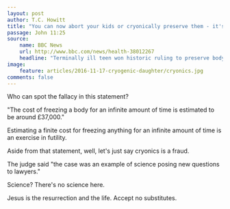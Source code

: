 ```yaml
---
layout: post
author: T.C. Howitt
title: "You can now abort your kids or cryonically preserve them - it's the mother's choice"
passage: John 11:25
source:
    name: BBC News
    url: http://www.bbc.com/news/health-38012267
    headline: "Terminally ill teen won historic ruling to preserve body"
image:
    feature: articles/2016-11-17-cryogenic-daughter/cryonics.jpg
comments: false
---
```


Who can spot the fallacy in this statement?

"The cost of freezing a body for an infinite amount of time is estimated to be around £37,000."

Estimating a finite cost for freezing anything for an infinite amount of time is an exercise in futility.

Aside from that statement, well, let's just say cryonics is a fraud.

The judge said "the case was an example of science posing new questions to lawyers."

Science? There's no science here.

Jesus is the resurrection and the life. Accept no substitutes.
